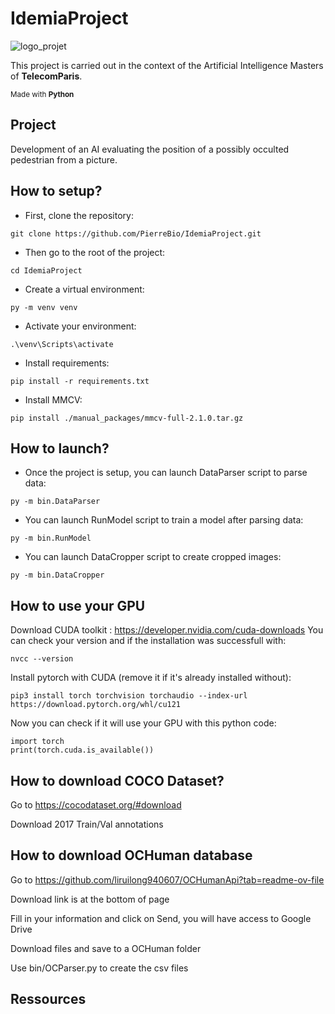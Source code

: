 # IdemiaProject
![logo_projet](https://github.com/PierreBio/IdemiaProject/assets/45881846/0b11c484-01b3-4607-8882-8bb99fad47c0)

This project is carried out in the context of the Artificial Intelligence Masters of **TelecomParis**.

<sub>Made with __Python__</sub>

## Project

Development of an AI evaluating the position of a possibly occulted pedestrian from a picture.

## How to setup?

- First, clone the repository:

```
git clone https://github.com/PierreBio/IdemiaProject.git
```

- Then go to the root of the project:

```
cd IdemiaProject
```

- Create a virtual environment:

```
py -m venv venv
```

- Activate your environment:

```
.\venv\Scripts\activate
```

- Install requirements:

```
pip install -r requirements.txt
```

- Install MMCV:

```
pip install ./manual_packages/mmcv-full-2.1.0.tar.gz
```

## How to launch?

- Once the project is setup, you can launch DataParser script to parse data:

```
py -m bin.DataParser
```

- You can launch RunModel script to train a model after parsing data:

```
py -m bin.RunModel
```

- You can launch DataCropper script to create cropped images:

```
py -m bin.DataCropper
```

## How to use your GPU
Download CUDA toolkit : https://developer.nvidia.com/cuda-downloads
You can check your version and if the installation was successfull with:
```
nvcc --version
```

Install pytorch with CUDA (remove it if it's already installed without):
```
pip3 install torch torchvision torchaudio --index-url https://download.pytorch.org/whl/cu121
```

Now you can check if it will use your GPU with this python code:
```
import torch
print(torch.cuda.is_available())
```

## How to download COCO Dataset?

Go to https://cocodataset.org/#download

Download 2017 Train/Val annotations

## How to download OCHuman database

Go to https://github.com/liruilong940607/OCHumanApi?tab=readme-ov-file

Download link is at the bottom of page

Fill in your information and click on Send, you will have access to Google Drive

Download files and save to a OCHuman folder

Use bin/OCParser.py to create the csv files

## Ressources
